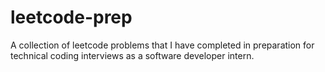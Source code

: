 # leetcode-prep
A collection of leetcode problems that I have completed in preparation for technical coding interviews as a software developer intern.
